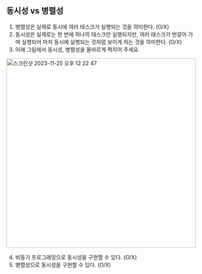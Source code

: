 ## 동시성 vs 병렬성

1. 병렬성은 실제로 동시에 여러 태스크가 실행되는 것을 의미한다. (O/X)
2. 동시성은 실제로는 한 번에 하나의 태스크만 실행되지만, 여러 태스크가 번갈아 가며 실행되어 마치 동시에 실행되는 것처럼 보이게 하는 것을 의미한다. (O/X)
3. 아래 그림에서 동시성, 병렬성을 올바르게 짝지어 주세요.

<img width="499" alt="스크린샷 2023-11-25 오후 12 22 47" src="https://github.com/sa02045/blog/assets/50866506/d344cd7d-e47f-409c-81e5-5ff8969cb146">

4. 비동기 프로그래밍으로 동시성을 구현할 수 있다. (O/X)
5. 병렬성으로 동시성을 구현할 수 있다. (O/X)
